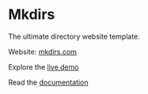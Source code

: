 # Mkdirs

The ultimate directory website template.

Website: [mkdirs.com](https://mkdirs.com)

Explore the [live demo](https://demo.mkdirs.com)

Read the [documentation](https://docs.mkdirs.com)
